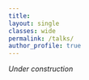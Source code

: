 ```yaml
---
title: 
layout: single
classes: wide
permalink: /talks/
author_profile: true
---
```


_Under construction_

<!-- # <center> _Under construction_ </center> -->



